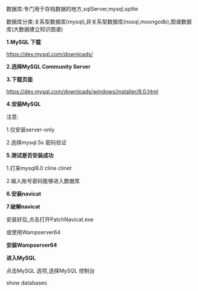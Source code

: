 数据库:专门用于存档数据的地方,sqlServer,mysql,splite

数据库分类:关系型数据库(mysql),非关系型数据库(nosql,moongodb),图谱数据库(大数据建立知识图谱)

**1.MySQL 下载**

https://dev.mysql.com/downloads/

**2.选择MySQL Community Server**

**3.下载页面**

https://dev.mysql.com/downloads/windows/installer/8.0.html

**4.安装MySQL**

注意:

1.仅安装server-only

2.选择mysql.5x 密码验证

**5.测试是否安装成功**

 1.打来mysql8.0 cline clinet

2.输入账号密码能够进入数据库

**6.安装navicat**

**7.破解navicat**

安装好后,点击打开PatchNavicat.exe



或使用Wampserver64

**安装Wampserver64**

**进入MySQL**

点击MySQL 选项,选择MySQL 控制台

show databases

